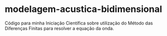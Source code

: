 # modelagem-acustica-bidimensional
Código para minha Iniciação Científica sobre utilização do Método das Diferenças Finitas para resolver a equação da onda.
